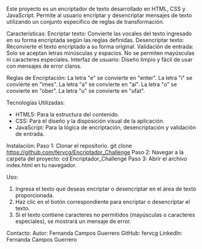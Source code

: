 Este proyecto es un encriptador de texto desarrollado en HTML, CSS y JavaScript. 
Permite al usuario encriptar y desencriptar mensajes de texto utilizando un conjunto específico de reglas de transformación. 

Características:
Encriptar texto: Convierte las vocales del texto ingresado en su forma encriptada según las reglas definidas.
Desencriptar texto: Reconvierte el texto encriptado a su forma original.
Validación de entrada: Solo se aceptan letras minúsculas y espacios. No se permiten mayúsculas ni caracteres especiales.
Interfaz de usuario: Diseño limpio y fácil de usar con mensajes de error claros.

Reglas de Encriptación:
La letra "e" se convierte en "enter".
La letra "i" se convierte en "imes".
La letra "a" se convierte en "ai".
La letra "o" se convierte en "ober".
La letra "u" se convierte en "ufat".

Tecnologías Utilizadas:
- HTML5: Para la estructura del contenido.
- CSS: Para el diseño y la disposición visual de la aplicación.
- JavaScript: Para la lógica de encriptación, desencriptación y validación de entrada.

Instalación: 
Paso 1: Clonar el repositorio.
git clone https://github.com/fervcg/Encriptador_Challenge
Paso 2: Navegar a la carpeta del proyecto:
cd Encriptador_Challenge
Paso 3: Abrir el archivo index.html en tu navegador.

Uso:
1) Ingresa el texto que deseas encriptar o desencriptar en el área de texto proporcionada.
2) Haz clic en el botón correspondiente para encriptar o desencriptar el texto.
3) Si el texto contiene caracteres no permitidos (mayúsculas o caracteres especiales), se mostrará un mensaje de error.

Contacto:
Autor: Fernanda Campos Guerrero
GitHub: fervcg
LinkedIn: Fernanda Campos Guerrero
